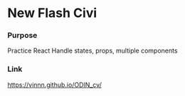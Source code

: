 # New Flash Civi

### Purpose
Practice React
Handle states, props, multiple components

### Link
https://vinnn.github.io/ODIN_cv/




